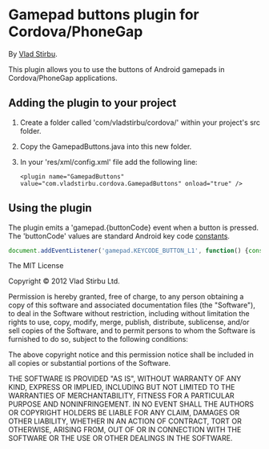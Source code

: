 # Gamepad buttons plugin for Cordova/PhoneGap #

By [Vlad Stirbu](https://github.com/vstirbu).

This plugin allows you to use the buttons of Android gamepads in Cordova/PhoneGap applications.

## Adding the plugin to your project ##

1. Create a folder called 'com/vladstirbu/cordova/' within your project's src folder.
2. Copy the GamepadButtons.java into this new folder.
3. In your 'res/xml/config.xml' file add the following line:

	`<plugin name="GamepadButtons" value="com.vladstirbu.cordova.GamepadButtons" onload="true" />`
	
## Using the plugin ##

The plugin emits a 'gamepad.{buttonCode} event when a button is pressed. The 'buttonCode' values are standard Android key code [constants](http://developer.android.com/reference/android/view/KeyEvent.html).

```javascript
document.addEventListener('gamepad.KEYCODE_BUTTON_L1', function() {console.log('L1');}, false);
```

The MIT License

Copyright © 2012 Vlad Stirbu Ltd.

Permission is hereby granted, free of charge, to any person obtaining a copy
of this software and associated documentation files (the "Software"), to deal
in the Software without restriction, including without limitation the rights
to use, copy, modify, merge, publish, distribute, sublicense, and/or sell
copies of the Software, and to permit persons to whom the Software is
furnished to do so, subject to the following conditions:

The above copyright notice and this permission notice shall be included in
all copies or substantial portions of the Software.

THE SOFTWARE IS PROVIDED "AS IS", WITHOUT WARRANTY OF ANY KIND, EXPRESS OR
IMPLIED, INCLUDING BUT NOT LIMITED TO THE WARRANTIES OF MERCHANTABILITY,
FITNESS FOR A PARTICULAR PURPOSE AND NONINFRINGEMENT. IN NO EVENT SHALL THE
AUTHORS OR COPYRIGHT HOLDERS BE LIABLE FOR ANY CLAIM, DAMAGES OR OTHER
LIABILITY, WHETHER IN AN ACTION OF CONTRACT, TORT OR OTHERWISE, ARISING FROM,
OUT OF OR IN CONNECTION WITH THE SOFTWARE OR THE USE OR OTHER DEALINGS IN
THE SOFTWARE.